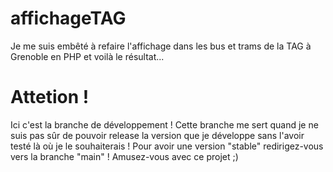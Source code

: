 # affichageTAG
Je me suis embêté à refaire l'affichage dans les bus et trams de la TAG à Grenoble en PHP et voilà le résultat...


# Attetion !
Ici c'est la branche de développement !
Cette branche me sert quand je ne suis pas sûr de pouvoir release la version que je développe sans l'avoir testé là où je le souhaiterais !
Pour avoir une version "stable" redirigez-vous vers la branche "main" !
Amusez-vous avec ce projet ;)
